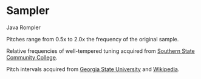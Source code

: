 # Sampler
Java Rompler

Pitches range from 0.5x to 2.0x the frequency of the original sample.

Relative frequencies of well-tempered tuning acquired from [Southern State Community College](https://www.sscc.edu/home/jdavidso/music/musicnotes/Frequencies.html).

Pitch intervals acquired from [Georgia State University](http://hyperphysics.phy-astr.gsu.edu/hbase/Music/mussca.html) and [Wikipedia](https://en.wikipedia.org/wiki/Just_intonation#Five-limit_tuning).
